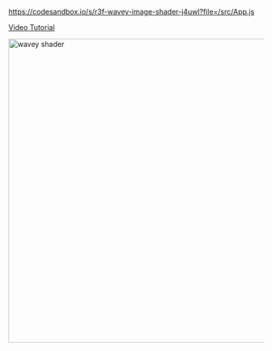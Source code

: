 https://codesandbox.io/s/r3f-wavey-image-shader-j4uwl?file=/src/App.js

[Video Tutorial](https://www.youtube.com/watch?v=kxXaIHi1j4w)

<img src="https://user-images.githubusercontent.com/31742755/125732167-6ca3fd44-e7b9-4d73-a651-25811302ab73.png" alt="wavey shader" width="600"/>
